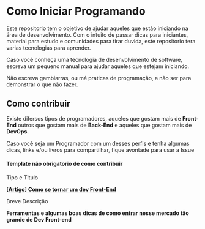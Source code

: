 # Como Iniciar Programando

  Este repositorio tem o objetivo de ajudar aqueles que estão iniciando na área de desenvolvimento. Com o intuito de passar
dicas para iniciantes, material para estudo e comunidades para tirar duvida, este repositorio tera varias tecnologias para aprender. 

 Caso você conheça uma tecnologia de desenvolvimento de software, escreva um pequeno manual para ajudar aqueles que estejam iniciando. 
 
 Não escreva gambiarras, ou má praticas de programação, a não ser para demonstrar o que não fazer.

## Como contribuir

Existe difersos tipos de programadores, aqueles que gostam mais de **Front-End** outros que gostam mais de **Back-End** e aqueles que gostam mais de **DevOps**.

Caso você seja um Programador com um desses perfis e tenha algumas dicas, links e/ou livros para compartilhar, fique avontade para usar a Issue

#### Template não obrigatorio de como contribuir

Tipo e Titulo

**[[Artigo] Como se tornar um dev Front-End](http://tableless.com.br/tornar-dev-front-end/)**

Breve Descrição

**Ferramentas e algumas boas dicas de como entrar nesse mercado tão grande de Dev Front-end**
